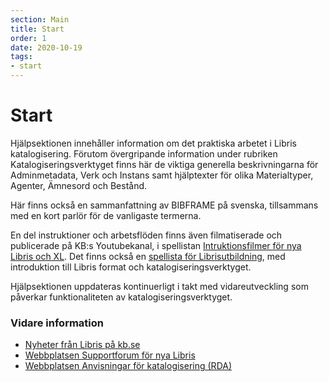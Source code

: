 ```yaml
---
section: Main
title: Start
order: 1
date: 2020-10-19
tags:
- start
---
```


# Start

Hjälpsektionen innehåller information om det praktiska arbetet i Libris katalogisering. Förutom övergripande information under rubriken 
Katalogiseringsverktyget finns här de viktiga generella beskrivningarna för Adminmetadata, Verk och Instans samt hjälptexter för olika 
Materialtyper, Agenter, Ämnesord och Bestånd.

Här finns också en sammanfattning av BIBFRAME på svenska, tillsammans med en kort parlör för de vanligaste termerna. 

En del instruktioner och arbetsflöden finns även filmatiserade och publicerade på KB:s Youtubekanal, i 
spellistan [Intruktionsfilmer för nya Libris och XL](https://www.youtube.com/playlist?list=PLZVkEICvA5-GRT2oJQmLgq_2Pksx6zYPy). 
Det finns också en [spellista för Librisutbildning](https://www.youtube.com/playlist?list=PLZVkEICvA5-HJMDbzzUBJFxetWYea3ZLC), med introduktion till Libris format och katalogiseringsverktyget.

Hjälpsektionen uppdateras kontinuerligt i takt med vidareutveckling som påverkar funktionaliteten av katalogiseringsverktyget. 

### Vidare information
* [Nyheter från Libris på kb.se](https://www.kb.se/samverkan-och-utveckling/libris.html)
* [Webbplatsen Supportforum för nya Libris](https://kundo.se/org/librisxl/)
* [Webbplatsen Anvisningar för katalogisering (RDA)](http://www.kb.se/rdakatalogisering/)
